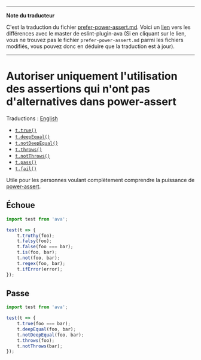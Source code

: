 ___
**Note du traducteur**

C'est la traduction du fichier [prefer-power-assert.md](https://github.com/avajs/eslint-plugin-ava/blob/master/docs/rules/prefer-power-assert.md). Voici un [lien](https://github.com/avajs/eslint-plugin-ava/compare/fe93ad7e604ca464e6bf64a0bce96a31e9487f74...master#diff-1172258630db86b27c631226ec642918) vers les différences avec le master de eslint-plugin-ava (Si en cliquant sur le lien, vous ne trouvez pas le fichier `prefer-power-assert.md` parmi les fichiers modifiés, vous pouvez donc en déduire que la traduction est à jour).
___
# Autoriser uniquement l'utilisation des assertions qui n'ont pas d'alternatives dans power-assert

Traductions : [English](https://github.com/avajs/eslint-plugin-ava/blob/master/docs/rules/prefer-power-assert.md)

- [`t.true()`](https://github.com/avajs/ava-docs/blob/master/fr_FR/readme.md#truevalue-message)
- [`t.deepEqual()`](https://github.com/avajs/ava-docs/blob/master/fr_FR/readme.md#deepequalvalue-expected-message)
- [`t.notDeepEqual()`](https://github.com/avajs/ava-docs/blob/master/fr_FR/readme.md#notdeepequalvalue-expected-message)
- [`t.throws()`](https://github.com/avajs/ava-docs/blob/master/fr_FR/readme.md#throwsfunctionpromise-error-message)
- [`t.notThrows()`](https://github.com/avajs/ava-docs/blob/master/fr_FR/readme.md#notthrowsfunctionpromise-message)
- [`t.pass()`](https://github.com/avajs/ava-docs/blob/master/fr_FR/readme.md#passmessage)
- [`t.fail()`](https://github.com/avajs/ava-docs/blob/master/fr_FR/readme.md#failmessage)

Utile pour les personnes voulant complètement comprendre la puissance de [power-assert](https://github.com/power-assert-js/power-assert).


## Échoue

```js
import test from 'ava';

test(t => {
	t.truthy(foo);
	t.falsy(foo);
	t.false(foo === bar);
	t.is(foo, bar);
	t.not(foo, bar);
	t.regex(foo, bar);
	t.ifError(error);
});
```


## Passe

```js
import test from 'ava';

test(t => {
	t.true(foo === bar);
	t.deepEqual(foo, bar);
	t.notDeepEqual(foo, bar);
	t.throws(foo);
	t.notThrows(bar);
});
```
